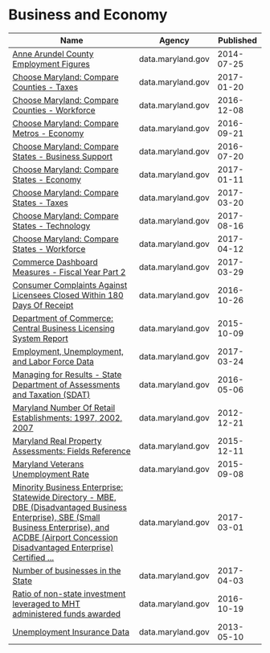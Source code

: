 # Business and Economy

Name | Agency | Published
---- | ---- | ---------
[Anne Arundel County Employment Figures](../datasets/8du4-um8y.md) | data.maryland.gov | 2014-07-25
[Choose Maryland: Compare Counties - Taxes](../datasets/9rx9-sduc.md) | data.maryland.gov | 2017-01-20
[Choose Maryland: Compare Counties - Workforce](../datasets/q7q7-usgm.md) | data.maryland.gov | 2016-12-08
[Choose Maryland: Compare Metros - Economy](../datasets/evyv-ezm8.md) | data.maryland.gov | 2016-09-21
[Choose Maryland: Compare States - Business Support](../datasets/tjqn-cex9.md) | data.maryland.gov | 2016-07-20
[Choose Maryland: Compare States - Economy](../datasets/gv8w-7mdg.md) | data.maryland.gov | 2017-01-11
[Choose Maryland: Compare States - Taxes](../datasets/t833-r94z.md) | data.maryland.gov | 2017-03-20
[Choose Maryland: Compare States - Technology](../datasets/enjg-rjqz.md) | data.maryland.gov | 2017-08-16
[Choose Maryland: Compare States - Workforce](../datasets/5esm-neyf.md) | data.maryland.gov | 2017-04-12
[Commerce Dashboard Measures - Fiscal Year Part 2](../datasets/94gw-yfdw.md) | data.maryland.gov | 2017-03-29
[Consumer Complaints Against Licensees Closed Within 180 Days Of Receipt](../datasets/e35t-9xe8.md) | data.maryland.gov | 2016-10-26
[Department of Commerce: Central Business Licensing System Report](../datasets/kype-d7gy.md) | data.maryland.gov | 2015-10-09
[Employment, Unemployment, and Labor Force Data](../datasets/ub9y-b3wy.md) | data.maryland.gov | 2017-03-24
[Managing for Results - State Department of Assessments and Taxation (SDAT)](../datasets/j85n-nmtq.md) | data.maryland.gov | 2016-05-06
[Maryland Number Of Retail Establishments: 1997, 2002, 2007](../datasets/4ad6-9yvy.md) | data.maryland.gov | 2012-12-21
[Maryland Real Property Assessments: Fields Reference](../datasets/w8th-47fz.md) | data.maryland.gov | 2015-12-11
[Maryland Veterans Unemployment Rate](../datasets/prxf-ppu5.md) | data.maryland.gov | 2015-09-08
[Minority Business Enterprise: Statewide Directory - MBE, DBE (Disadvantaged Business Enterprise), SBE (Small Business Enterprise), and ACDBE (Airport Concession Disadvantaged Enterprise) Certified ...](../datasets/viap-eh6m.md) | data.maryland.gov | 2017-03-01
[Number of businesses in the State](../datasets/ftgf-3uby.md) | data.maryland.gov | 2017-04-03
[Ratio of non-state investment leveraged to MHT administered funds awarded](../datasets/u3t7-xhw7.md) | data.maryland.gov | 2016-10-19
[Unemployment Insurance Data](../datasets/3x6e-7i3k.md) | data.maryland.gov | 2013-05-10

